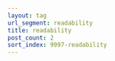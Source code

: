```yaml
---
layout: tag
url_segment: readability
title: readability
post_count: 2
sort_index: 9997-readability
---
```


